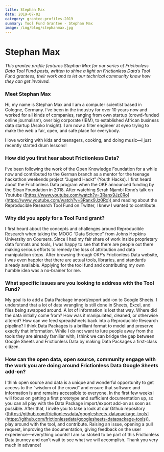 ```yaml
---
title: Stephan Max
date: 2019-07-02
category: grantee-profiles-2019
summary: Tool Fund Grantee - Stephan Max
image: /img/blog/stephanmax.jpg
---
```


# Stephan Max

_This grantee profile features Stephan Max for our series of Frictionless Data Tool Fund posts, written to shine a light on Frictionless Data’s Tool Fund grantees, their work and to let our technical community know how they can get involved._

### Meet Stephan Max

Hi, my name is Stephan Max and I am a computer scientist based in Cologne, Germany. I’ve been in the industry for over 10 years now and worked for all kinds of companies, ranging from own startup (crowd-funded online journalism), over big corporate (IBM), to established African business data startup (Asoko Insight). I am now a filter engineer at eyeo trying to make the web a fair, open, and safe place for everybody.

I love working with kids and teenagers, cooking, and doing music—I just recently started drum lessons!

### How did you first hear about Frictionless Data?

I’ve been following the work of the Open Knowledge Foundation for a while now and contributed to the German branch as a mentor for the teenage hackathon weekends project “Jugend Hackt” (Youth Hacks). I first heard about the Frictionless Data program when the OKF announced funding by the Sloan Foundation in 2018. After watching Serah Njambi Rono’s talk on Youtube ([https://www.youtube.com/watch?v=3Ranx9Jz0Ro](https://www.youtube.com/watch?v=3Ranx9Jz0Ro)) and reading about the Reproducible Research Tool Fund on Twitter, I knew I wanted to contribute.  

### Why did you apply for a Tool Fund grant?

I first heard about the concepts and challenges around Reproducible Research when taking the MOOC “Data Science” from Johns Hopkins University on Coursera. Since I had my fair share of work inside proprietary data formats and tools, I was happy to see that there are people out there making serious efforts to remedy the loss of attribution and data manipulation steps. After browsing through OKF’s Frictionless Data website, I was even happier that there are actual tools, libraries, and standards already available. Applying for the tool fund and contributing my own humble idea was a no-brainer for me.

### What specific issues are you looking to address with the Tool Fund?

My goal is to add a Data Package import/export add-on to Google Sheets. I understand that a lot of data wrangling is still done in Sheets, Excel, and files being swapped around. A lot of information is lost that way. Where did the data initially come from? How was it manipulated, cleaned, or otherwise altered? How can we feed spreadsheets back into a Reproducible Research pipeline? I think Data Packages is a brilliant format to model and preserve exactly that information. While I do not want to lure people away from the tools they are already familiar with, I think we can bridge the gap between Google Sheets and Frictionless Data by making Data Packages a first-class citizen.

### How can the open data, open source, community engage with the work you are doing around Frictionless Data Google Sheets add-on?

I think open source and data is a unique and wonderful opportunity to get access to the “wisdom of the crowd” and ensure that software and information is and remains accessible to everyone. In the first few weeks I will focus on getting a first prototype and sufficient documentation up, so you can all play with the Data Package import/export add-on as soon as possible. After that, I invite you to take a look at our Github repository ([https://github.com/frictionlessdata/googlesheets-datapackage-tools](https://github.com/frictionlessdata/googlesheets-datapackage-tools)), play around with the tool, and contribute. Raising an issue, opening a pull request, improving the documentation, giving feedback on the user experience—everything counts! I am so stoked to be part of this Frictionless Data journey and can’t wait to see what we will accomplish. Thank you very much in advance!
